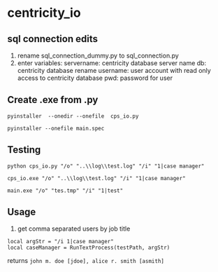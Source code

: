 # centricity_io

## sql connection edits
1. rename sql_connection_dummy.py to sql_connection.py
2. enter variables:
    servername: centricity database server name
    db: centricity database rename
    username: user account with read only access to centricity database
    pwd: password for user

## Create .exe from .py
`pyinstaller  --onedir --onefile  cps_io.py`

`pyinstaller --onefile main.spec`


## Testing

` python cps_io.py "/o" "..\\log\\test.log" "/i" "1|case manager" `

` cps_io.exe "/o" "..\\log\\test.log" "/i" "1|case manager" `

`main.exe "/o" "tes.tmp" "/i" "1|test"`

## Usage
1. get comma separated users by job title
```
local argStr = "/i 1|case manager"
local caseManager = RunTextProcess(testPath, argStr)
```
returns `john m. doe [jdoe], alice r. smith [asmith]`
